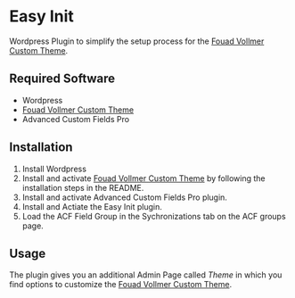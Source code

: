 # Easy Init

Wordpress Plugin to simplify the setup process for the [Fouad Vollmer Custom Theme](https://github.com/fouadvollmer/theme).

## Required Software

- Wordpress
- [Fouad Vollmer Custom Theme](https://github.com/fouadvollmer/theme)
- Advanced Custom Fields Pro

## Installation

1. Install Wordpress
2. Install and activate [Fouad Vollmer Custom Theme](https://github.com/fouadvollmer/theme) by following the installation steps in the README.
3. Install and activate Advanced Custom Fields Pro plugin.
4. Install and Actiate the Easy Init plugin.
5. Load the ACF Field Group in the Sychronizations tab on the ACF groups page.

## Usage 

The plugin gives you an additional Admin Page called *Theme* in which you find options to customize the [Fouad Vollmer Custom Theme](https://github.com/fouadvollmer/theme).
